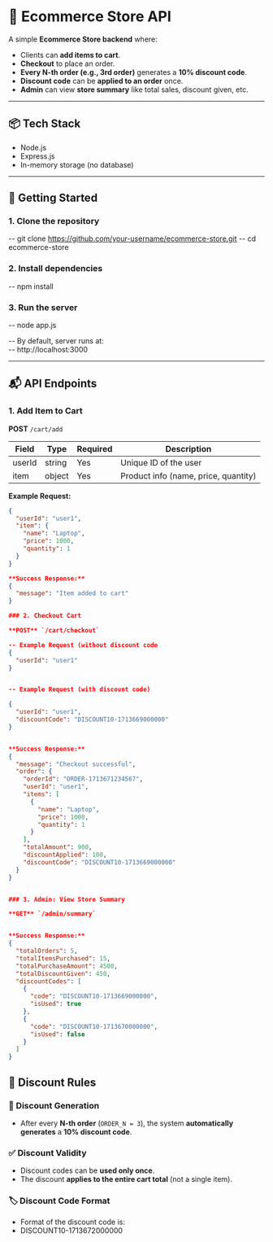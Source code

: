 # 🛒 Ecommerce Store API

A simple **Ecommerce Store backend** where:

- Clients can **add items to cart**.
- **Checkout** to place an order.
- **Every N-th order (e.g., 3rd order)** generates a **10% discount code**.
- **Discount code** can be **applied to an order** once.
- **Admin** can view **store summary** like total sales, discount given, etc.

---

## 📦 Tech Stack

- Node.js
- Express.js
- In-memory storage (no database)

---

## 🚀 Getting Started

### 1. Clone the repository

-- git clone https://github.com/your-username/ecommerce-store.git
-- cd ecommerce-store

### 2. Install dependencies

-- npm install

### 3. Run the server

-- node app.js

-- By default, server runs at:  
-- http://localhost:3000

---

## 📬 API Endpoints

### 1. Add Item to Cart

**POST** `/cart/add`

| Field  | Type   | Required | Description                          |
| ------ | ------ | -------- | ------------------------------------ |
| userId | string | Yes      | Unique ID of the user                |
| item   | object | Yes      | Product info (name, price, quantity) |

**Example Request:**

```json
{
  "userId": "user1",
  "item": {
    "name": "Laptop",
    "price": 1000,
    "quantity": 1
  }
}

**Success Response:**
{
  "message": "Item added to cart"
}

### 2. Checkout Cart

**POST** `/cart/checkout`

-- Example Request (without discount code
{
  "userId": "user1"
}


-- Example Request (with discount code)

{
  "userId": "user1",
  "discountCode": "DISCOUNT10-1713669000000"
}


**Success Response:**
{
  "message": "Checkout successful",
  "order": {
    "orderId": "ORDER-1713671234567",
    "userId": "user1",
    "items": [
      {
        "name": "Laptop",
        "price": 1000,
        "quantity": 1
      }
    ],
    "totalAmount": 900,
    "discountApplied": 100,
    "discountCode": "DISCOUNT10-1713669000000"
  }
}


### 3. Admin: View Store Summary

**GET** `/admin/summary`


**Success Response:**
{
  "totalOrders": 5,
  "totalItemsPurchased": 15,
  "totalPurchaseAmount": 4500,
  "totalDiscountGiven": 450,
  "discountCodes": [
    {
      "code": "DISCOUNT10-1713669000000",
      "isUsed": true
    },
    {
      "code": "DISCOUNT10-1713670000000",
      "isUsed": false
    }
  ]
}
```

## 🧠 Discount Rules

### 🎁 Discount Generation

- After every **N-th order** (`ORDER_N = 3`), the system **automatically generates** a **10% discount code**.

### ✅ Discount Validity

- Discount codes can be **used only once**.
- The discount **applies to the entire cart total** (not a single item).

### 🏷️ Discount Code Format

- Format of the discount code is:
- DISCOUNT10-1713672000000
